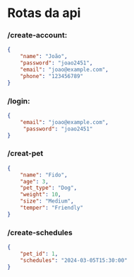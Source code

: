 
# Rotas da api 
### **/create-account:**
```JSON
{
    "name": "João",
    "password": "joao2451",
    "email": "joao@example.com", 
    "phone": "123456789"
}
```



### **/login:**
```JSON
{
    "email": "joao@example.com",
     "password": "joao2451"
}
```

### **/creat-pet**
```JSON
{
    "name": "Fido",
    "age": 3,
    "pet_type": "Dog",
    "weight": 10,
    "size": "Medium",
    "temper": "Friendly"
}
```

### **/create-schedules**
```JSON
{
    "pet_id": 1,
    "schedules": "2024-03-05T15:30:00"
}
```